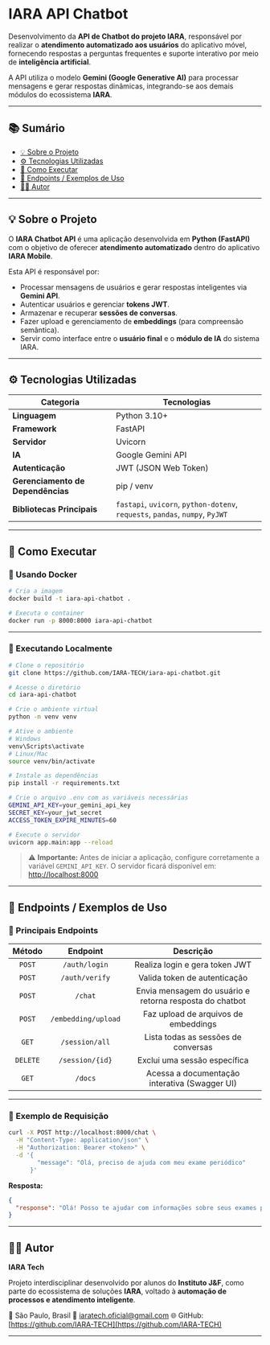 # IARA API Chatbot

Desenvolvimento da **API de Chatbot do projeto IARA**, responsável por realizar o **atendimento automatizado aos usuários** do aplicativo móvel, fornecendo respostas a perguntas frequentes e suporte interativo por meio de **inteligência artificial**.

A API utiliza o modelo **Gemini (Google Generative AI)** para processar mensagens e gerar respostas dinâmicas, integrando-se aos demais módulos do ecossistema **IARA**.

---

## 📚 Sumário

* [💡 Sobre o Projeto](#-sobre-o-projeto)
* [⚙️ Tecnologias Utilizadas](#️-tecnologias-utilizadas)
* [🧩 Como Executar](#-como-executar)
* [🧰 Endpoints / Exemplos de Uso](#-endpoints--exemplos-de-uso)
* [👩‍💻 Autor](#-autor)

---

## 💡 Sobre o Projeto

O **IARA Chatbot API** é uma aplicação desenvolvida em **Python (FastAPI)** com o objetivo de oferecer **atendimento automatizado** dentro do aplicativo **IARA Mobile**.

Esta API é responsável por:

* Processar mensagens de usuários e gerar respostas inteligentes via **Gemini API**.
* Autenticar usuários e gerenciar **tokens JWT**.
* Armazenar e recuperar **sessões de conversas**.
* Fazer upload e gerenciamento de **embeddings** (para compreensão semântica).
* Servir como interface entre o **usuário final** e o **módulo de IA** do sistema IARA.

---

## ⚙️ Tecnologias Utilizadas

| Categoria                         | Tecnologias                                                                   |
| --------------------------------- | ----------------------------------------------------------------------------- |
| **Linguagem**                     | Python 3.10+                                                                  |
| **Framework**                     | FastAPI                                                                       |
| **Servidor**                      | Uvicorn                                                                       |
| **IA**                            | Google Gemini API                                                             |
| **Autenticação**                  | JWT (JSON Web Token)                                                          |
| **Gerenciamento de Dependências** | pip / venv                                                                    |
| **Bibliotecas Principais**        | `fastapi`, `uvicorn`, `python-dotenv`, `requests`, `pandas`, `numpy`, `PyJWT` |

---

## 🧩 Como Executar

### 🐳 Usando Docker

```bash
# Cria a imagem
docker build -t iara-api-chatbot .

# Executa o container
docker run -p 8000:8000 iara-api-chatbot
```

---

### 🧱 Executando Localmente

```bash
# Clone o repositório
git clone https://github.com/IARA-TECH/iara-api-chatbot.git

# Acesse o diretório
cd iara-api-chatbot

# Crie o ambiente virtual
python -m venv venv

# Ative o ambiente
# Windows
venv\Scripts\activate
# Linux/Mac
source venv/bin/activate

# Instale as dependências
pip install -r requirements.txt

# Crie o arquivo .env com as variáveis necessárias
GEMINI_API_KEY=your_gemini_api_key
SECRET_KEY=your_jwt_secret
ACCESS_TOKEN_EXPIRE_MINUTES=60

# Execute o servidor
uvicorn app.main:app --reload
```

> ⚠️ **Importante:**
> Antes de iniciar a aplicação, configure corretamente a variável `GEMINI_API_KEY`.
> O servidor ficará disponível em: [http://localhost:8000](http://localhost:8000)

---

## 🧰 Endpoints / Exemplos de Uso

### 🔹 Principais Endpoints

|  Método   | Endpoint            | Descrição                                               |
| :-------: | :-----------------: | :-----------------------------------------------------: |
|  `POST`   | `/auth/login`       | Realiza login e gera token JWT                          |
|  `POST`   | `/auth/verify`      | Valida token de autenticação                            |
|  `POST`   | `/chat`             | Envia mensagem do usuário e retorna resposta do chatbot |
|  `POST`   | `/embedding/upload` | Faz upload de arquivos de embeddings                    |
|  `GET`    | `/session/all`      | Lista todas as sessões de conversas                     |
|  `DELETE` | `/session/{id}`     | Exclui uma sessão específica                            |
|  `GET`    | `/docs`             | Acessa a documentação interativa (Swagger UI)           |

---

### 💬 Exemplo de Requisição

```bash
curl -X POST http://localhost:8000/chat \
  -H "Content-Type: application/json" \
  -H "Authorization: Bearer <token>" \
  -d '{
        "message": "Olá, preciso de ajuda com meu exame periódico"
      }'
```

**Resposta:**

```json
{
  "response": "Olá! Posso te ajudar com informações sobre seus exames periódicos. Qual dúvida você tem?"
}
```

---

## 👩‍💻 Autor

**IARA Tech**

Projeto interdisciplinar desenvolvido por alunos do **Instituto J&F**, como parte do ecossistema de soluções **IARA**, voltado à **automação de processos e atendimento inteligente**.

📍 São Paulo, Brasil
📧 [iaratech.oficial@gmail.com](mailto:iaratech.oficial@gmail.com)
🌐 GitHub: [https://github.com/IARA-TECH](https://github.com/IARA-TECH)

---
